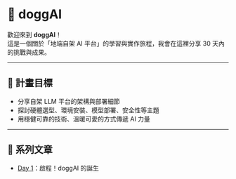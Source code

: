 # 🐾 doggAI

歡迎來到 **doggAI**！  
這是一個關於「地端自架 AI 平台」的學習與實作旅程，我會在這裡分享 30 天內的挑戰與成果。

---

## 🌟 計畫目標

- 分享自架 LLM 平台的架構與部署細節
- 探討硬體選型、環境安裝、模型部署、安全性等主題
- 用穩健可靠的技術、溫暖可愛的方式傳遞 AI 力量

---

## 📆 系列文章

- [Day 1](day1.md)：啟程！doggAI 的誕生
